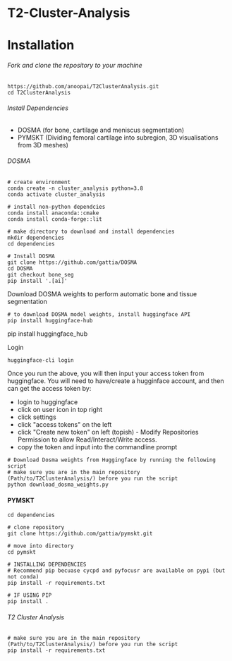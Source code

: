 # T2-Cluster-Analysis

# Installation

###### Fork and clone the repository to your machine

```
https://github.com/anoopai/T2ClusterAnalysis.git
cd T2ClusterAnalysis
```

###### Install Dependencies

* DOSMA (for bone, cartilage and meniscus segmentation)
* PYMSKT (Dividing femoral cartilage into subregion, 3D visualisations from 3D meshes)

###### DOSMA

```
# create environment
conda create -n cluster_analysis python=3.8
conda activate cluster_analysis

# install non-python dependcies
conda install anaconda::cmake
conda install conda-forge::lit

# make directory to download and install dependencies
mkdir dependencies
cd dependencies

# Install DOSMA
git clone https://github.com/gattia/DOSMA
cd DOSMA
git checkout bone_seg
pip install '.[ai]'
```

Download DOSMA weights to perform automatic bone and tissue segmentation


```
# to download DOSMA model weights, install huggingface API
pip install huggingface-hub
```

pip install huggingface_hub

Login

```
huggingface-cli login
```

Once you run the above, you will then input your access token from huggingface. You will need to have/create a hugginface account, and then can get the access token by:

* login to huggingface
* click on user icon in top right
* click settings
* click "access tokens" on the left
* click "Create new token" on left (topish) - Modify Repositories Permission to allow Read/Interact/Write access.
* copy the token and input into the commandline prompt

```
# Download Dosma weights from Huggingface by running the following script
# make sure you are in the main repository (Path/to/T2ClusterAnalysis/) before you run the script
python download_dosma_weights.py
```

#### PYMSKT

```
cd dependencies

# clone repository
git clone https://github.com/gattia/pymskt.git
  
# move into directory
cd pymskt
  
# INSTALLING DEPENDENCIES
# Recommend pip becuase cycpd and pyfocusr are available on pypi (but not conda)
pip install -r requirements.txt

# IF USING PIP
pip install .
```

###### T2 Cluster Analysis

```
# make sure you are in the main repository (Path/to/T2ClusterAnalysis/) before you run the script
pip install -r requirements.txt
```
